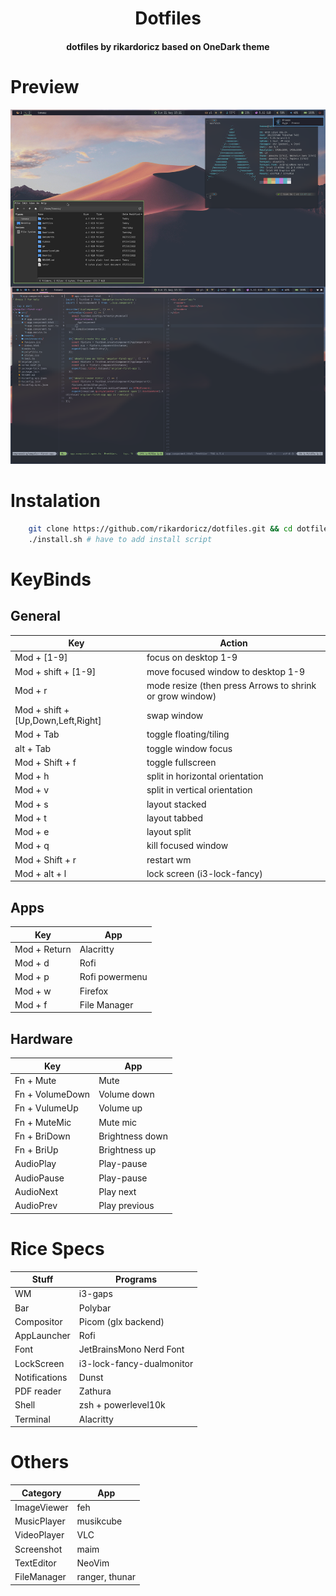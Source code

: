 <h1 align="center">Dotfiles</h1>
<h4 align="center">dotfiles by rikardoricz based on OneDark theme</h4>

# Preview
![preview image](https://github.com/rikardoricz/dotfiles/blob/master/preview.png?raw=true)

# Instalation
```bash
    git clone https://github.com/rikardoricz/dotfiles.git && cd dotfiles
    ./install.sh # have to add install script
```

# KeyBinds
## General
| Key | Action |
| --- | -------- |
| Mod + [1-9] | focus on desktop 1-9 |
| Mod + shift + [1-9] | move focused window to desktop 1-9 |
| Mod + r | mode resize (then press Arrows to shrink or grow window) |
| Mod + shift + [Up,Down,Left,Right] | swap window |
| Mod + Tab | toggle floating/tiling |
| alt + Tab | toggle window focus |
| Mod + Shift + f | toggle fullscreen |
| Mod + h | split in horizontal orientation |
| Mod + v | split in vertical orientation |
| Mod + s | layout stacked |
| Mod + t | layout tabbed |
| Mod + e | layout split |
| Mod + q | kill focused window |
| Mod + Shift + r | restart wm | 
| Mod + alt + l | lock screen (i3-lock-fancy) |

## Apps
| Key | App |
| --- | -------- |
| Mod + Return | Alacritty |
| Mod + d | Rofi |
| Mod + p | Rofi powermenu |
| Mod + w | Firefox |
| Mod + f | File Manager |

## Hardware
| Key | App |
| --- | -------- |
| Fn + Mute | Mute |
| Fn + VolumeDown | Volume down |
| Fn + VulumeUp | Volume up |
| Fn + MuteMic | Mute mic |
| Fn + BriDown | Brightness down |
| Fn + BriUp | Brightness up |
| AudioPlay | Play-pause |
| AudioPause | Play-pause |
| AudioNext | Play next |
| AudioPrev | Play previous |

# Rice Specs
| Stuff | Programs |
| ----- | -------- |
| WM | i3-gaps |
| Bar | Polybar |
| Compositor | Picom (glx backend) |
| AppLauncher | Rofi |
| Font | JetBrainsMono Nerd Font |
| LockScreen | i3-lock-fancy-dualmonitor |
| Notifications | Dunst |
| PDF reader | Zathura |
| Shell | zsh + powerlevel10k |
| Terminal | Alacritty |

# Others
| Category | App |
| -------- | --- |
| ImageViewer | feh |
| MusicPlayer | musikcube |
| VideoPlayer | VLC |
| Screenshot | maim |
| TextEditor | NeoVim |
| FileManager | ranger, thunar |

